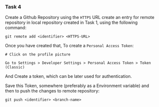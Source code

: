 ### Task 4

Create a Github Repository using the `HTTPS` URL create an entry for remote repository in local repository created in Task 1, using the following command:

`git remote add <identifier> <HTTPS-URL>`

Once you have created that, To create a `Personal Access Token`:

```
# Click on the profile picture

Go to Settings > Developer Settings > Personal Access Token > Token (Classic)
```

And Create a token, which can be later used for authentication. 

Save this Token, somewhere (preferably as a Environment variable) and then to push the changes to remote repository:

`git push <identifier> <branch-name>`
